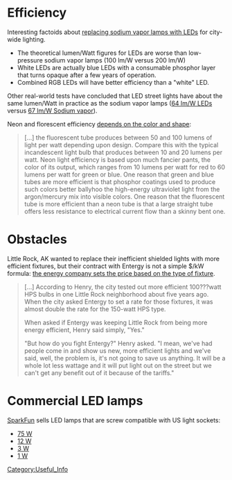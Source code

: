# Efficiency

Interesting factoids about [replacing sodium vapor lamps with
LEDs](http://dansdata.blogsome.com/2008/12/27/led-street-lighting-not-as-good-as-you-think/)
for city-wide lighting.

- The theoretical lumen/Watt figures for LEDs are worse than
  low-pressure sodium vapor lamps (100 lm/W versus 200 lm/W)
- White LEDs are actually blue LEDs with a consumable phosphor layer
  that turns opaque after a few years of operation.
- Combined RGB LEDs will have better efficiency than a "white" LED.

Other real-world tests have concluded that LED street lights have about
the same lumen/Watt in practice as the sodium vapor lamps ([64 lm/W
LEDs](http://www.olino.org/us/articles/2008/11/02/streetlamp-lioris-aduro-52)
versus [67 lm/W Sodium
vapor](http://www.olino.org/us/articles/2008/12/29/indal-industria-aurora-streetlamp)).

Neon and florescent efficiency [depends on the color and
shape](http://www.signindustry.com/neon/articles/2003-07-11-RC-NeonandFlour.php3):

> \[...\] the fluorescent tube produces between 50 and 100 lumens of
> light per watt depending upon design. Compare this with the typical
> incandescent light bulb that produces between 10 and 20 lumens per
> watt. Neon light efficiency is based upon much fancier pants, the
> color of its output, which ranges from 10 lumens per watt for red to
> 60 lumens per watt for green or blue. One reason that green and blue
> tubes are more efficient is that phosphor coatings used to produce
> such colors better ballyhoo the high-energy ultraviolet light from the
> argon/mercury mix into visible colors. One reason that the fluorescent
> tube is more efficient than a neon tube is that a large straight tube
> offers less resistance to electrical current flow than a skinny bent
> one.

# Obstacles

Little Rock, AK wanted to replace their inefficient shielded lights with
more efficient fixtures, but their contract with Entergy is not a simple
\$/kW formula: [the energy company sets the price based on the type of
fixture](http://www.arktimes.com/Articles/ArticleViewer.aspx?ArticleID=fce07cab-0dea-4fc5-b57e-f1145715f01e).

> \[...\] According to Henry, the city tested out more efficient
> 100???watt HPS bulbs in one Little Rock neighborhood about five years
> ago. When the city asked Entergy to set a rate for those fixtures, it
> was almost double the rate for the 150-watt HPS type.
>
> When asked if Entergy was keeping Little Rock from being more energy
> efficient, Henry said simply, "Yes."
>
> "But how do you fight Entergy?" Henry asked. "I mean, we've had people
> come in and show us new, more efficient lights and we've said, well,
> the problem is, it's not going to save us anything. It will be a whole
> lot less wattage and it will put light out on the street but we can't
> get any benefit out of it because of the tariffs."

# Commercial LED lamps

[SparkFun](http://sparkfun.com) sells LED lamps that are screw
compatible with US light sockets:

- [75
  W](http://www.sparkfun.com/commerce/product_info.php?products_id=8716)
- [12
  W](http://www.sparkfun.com/commerce/product_info.php?products_id=8714)
- [3
  W](http://www.sparkfun.com/commerce/product_info.php?products_id=8717)
- [1
  W](http://www.sparkfun.com/commerce/product_info.php?products_id=8715)

[Category:Useful_Info](Category:Useful_Info "wikilink")